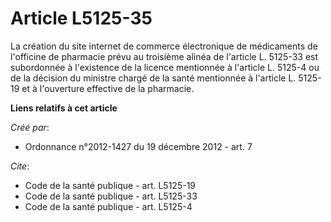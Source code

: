 # Article L5125-35

La création du site internet de commerce électronique de médicaments de l'officine de pharmacie prévu au troisième alinéa de
l'article L. 5125-33 est subordonnée à l'existence de la licence mentionnée à l'article L. 5125-4 ou de la décision du
ministre chargé de la santé mentionnée à l'article L. 5125-19 et à l'ouverture effective de la pharmacie.

**Liens relatifs à cet article**

_Créé par_:

  - Ordonnance n°2012-1427 du 19 décembre 2012 - art. 7

_Cite_:

  - Code de la santé publique - art. L5125-19
  - Code de la santé publique - art. L5125-33
  - Code de la santé publique - art. L5125-4
